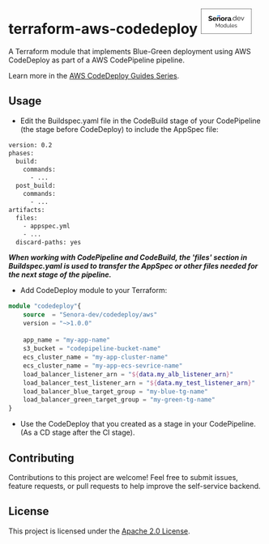 # terraform-aws-codedeploy  [![Senora](https://github.com/Senora-dev/assets/blob/main/senora-logo.png?raw=true)](https://senora.dev)
A Terraform module that implements Blue-Green deployment using AWS CodeDeploy as part of a AWS CodePipeline pipeline.

Learn more in the [AWS CodeDeploy Guides Series](https://medium.com/@senora-dev).

## Usage
- Edit the Buildspec.yaml file in the CodeBuild stage of your CodePipeline (the stage before CodeDeploy) to include the AppSpec file:
```
version: 0.2
phases:
  build:
    commands:
      - ...
  post_build: 
    commands: 
      - ...
artifacts: 
  files:
    - appspec.yml
    - ...
  discard-paths: yes
```
***When working with CodePipeline and CodeBuild, the 'files' section in Buildspec.yaml is used to transfer the AppSpec or other files needed for the next stage of the pipeline.***
- Add CodeDeploy module to your Terraform:
```terraform
module "codedeploy"{
    source  = "Senora-dev/codedeploy/aws"
    version = "~>1.0.0"

    app_name = "my-app-name"
    s3_bucket = "codepipeline-bucket-name"
    ecs_cluster_name = "my-app-cluster-name"
    ecs_cluster_name = "my-app-ecs-sevrice-name"
    load_balancer_listener_arn = "${data.my_alb_listener_arn}"
    load_balancer_test_listener_arn = "${data.my_test_listener_arn}"
    load_balancer_blue_target_group = "my-blue-tg-name"
    load_balancer_green_target_group = "my-green-tg-name"
}
```
- Use the CodeDeploy that you created as a stage in your CodePipeline. (As a CD stage after the CI stage).

## Contributing
Contributions to this project are welcome! Feel free to submit issues, feature requests, or pull requests to help improve the self-service backend.

## License
This project is licensed under the [Apache 2.0 License](LICENSE).
